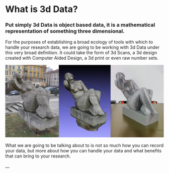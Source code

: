 # What is 3d Data?

### Put simply **3d Data** is o**bject based data, it** is a mathematical representation of something three dimensional. 

For the purposes of establishing a broad ecology of tools with which to handle your research data, we are going to be working with 3d Data under this very broad definition. It could take the form of 3d Scans, a 3d design created with Computer Aided Design, a 3d print or even raw number sets.

![Here a sculpture has been photographed and rendered digitally before being 3d printed](../.gitbook/assets/photograpmmertry.jpg)

What we are going to be talking about to is not so much how you can record your data, but more about how you can handle your data and what benefits that can bring to your research.

\_\_

